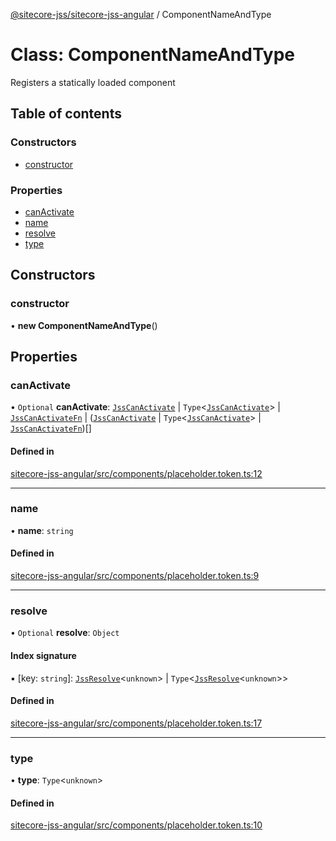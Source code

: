 [@sitecore-jss/sitecore-jss-angular](../README.md) / ComponentNameAndType

# Class: ComponentNameAndType

Registers a statically loaded component

## Table of contents

### Constructors

- [constructor](ComponentNameAndType.md#constructor)

### Properties

- [canActivate](ComponentNameAndType.md#canactivate)
- [name](ComponentNameAndType.md#name)
- [resolve](ComponentNameAndType.md#resolve)
- [type](ComponentNameAndType.md#type)

## Constructors

### constructor

• **new ComponentNameAndType**()

## Properties

### canActivate

• `Optional` **canActivate**: [`JssCanActivate`](../interfaces/JssCanActivate.md) \| `Type`<[`JssCanActivate`](../interfaces/JssCanActivate.md)\> \| [`JssCanActivateFn`](../interfaces/JssCanActivateFn.md) \| ([`JssCanActivate`](../interfaces/JssCanActivate.md) \| `Type`<[`JssCanActivate`](../interfaces/JssCanActivate.md)\> \| [`JssCanActivateFn`](../interfaces/JssCanActivateFn.md))[]

#### Defined in

[sitecore-jss-angular/src/components/placeholder.token.ts:12](https://github.com/Sitecore/jss/blob/89d327424/packages/sitecore-jss-angular/src/components/placeholder.token.ts#L12)

___

### name

• **name**: `string`

#### Defined in

[sitecore-jss-angular/src/components/placeholder.token.ts:9](https://github.com/Sitecore/jss/blob/89d327424/packages/sitecore-jss-angular/src/components/placeholder.token.ts#L9)

___

### resolve

• `Optional` **resolve**: `Object`

#### Index signature

▪ [key: `string`]: [`JssResolve`](../interfaces/JssResolve.md)<`unknown`\> \| `Type`<[`JssResolve`](../interfaces/JssResolve.md)<`unknown`\>\>

#### Defined in

[sitecore-jss-angular/src/components/placeholder.token.ts:17](https://github.com/Sitecore/jss/blob/89d327424/packages/sitecore-jss-angular/src/components/placeholder.token.ts#L17)

___

### type

• **type**: `Type`<`unknown`\>

#### Defined in

[sitecore-jss-angular/src/components/placeholder.token.ts:10](https://github.com/Sitecore/jss/blob/89d327424/packages/sitecore-jss-angular/src/components/placeholder.token.ts#L10)
